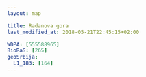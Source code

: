 ```yaml
---
layout: map

title: Radanova gora
last_modified_at: 2018-05-21T22:45:15+02:00

WDPA: [555588965]
BioRaS: [265]
geoSrbija:
  L1_183: [164]
---
```

